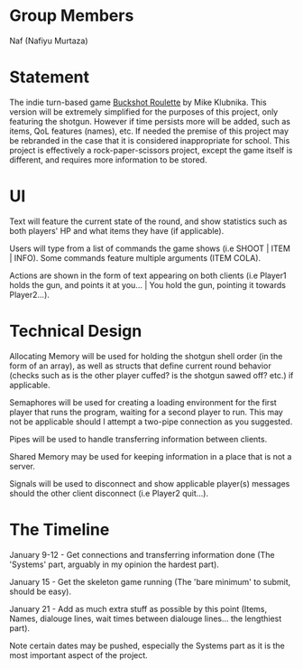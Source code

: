 # Group Members
Naf (Nafiyu Murtaza)
# Statement
The indie turn-based game [Buckshot Roulette](https://store.steampowered.com/app/2835570/Buckshot_Roulette/) by Mike Klubnika. This version will be extremely simplified for the purposes of this project, only featuring the shotgun. However if time persists more will be added, such as items, QoL features (names), etc. If needed the premise of this project may be rebranded in the case that it is considered inappropriate for school. This project is effectively a rock-paper-scissors project, except the game itself is different, and requires more information to be stored.
# UI
Text will feature the current state of the round, and show statistics such as both players' HP and what items they have (if applicable).  

Users will type from a list of commands the game shows (i.e SHOOT | ITEM | INFO). Some commands feature multiple arguments (ITEM COLA).  

Actions are shown in the form of text appearing on both clients (i.e Player1 holds the gun, and points it at you... | You hold the gun, pointing it towards Player2...).  

# Technical Design
Allocating Memory will be used for holding the shotgun shell order (in the form of an array), as well as structs that define current round behavior (checks such as is the other player cuffed? is the shotgun sawed off? etc.) if applicable.  

Semaphores will be used for creating a loading environment for the first player that runs the program, waiting for a second player to run. This may not be applicable should I attempt a two-pipe connection as you suggested.  

Pipes will be used to handle transferring information between clients.  

Shared Memory may be used for keeping information in a place that is not a server.  

Signals will be used to disconnect and show applicable player(s) messages should the other client disconnect (i.e Player2 quit...).  

# The Timeline
January 9-12 - Get connections and transferring information done (The 'Systems' part, arguably in my opinion the hardest part).  

January 15 - Get the skeleton game running (The 'bare minimum' to submit, should be easy).  

January 21 - Add as much extra stuff as possible by this point (Items, Names, dialouge lines, wait times between dialouge lines... the lengthiest part).  

Note certain dates may be pushed, especially the Systems part as it is the most important aspect of the project.


